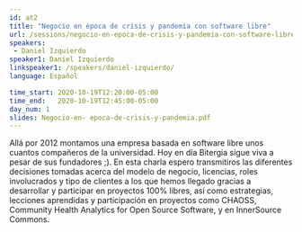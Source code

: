 ```yaml
---
id: at2
title: "Negocio en época de crisis y pandemia con software libre"
url: /sessions/negocio-en-epoca-de-crisis-y-pandemia-con-software-libre
speakers:
 - Daniel Izquierdo
speaker1: Daniel Izquierdo
linkspeaker1: /speakers/daniel-izquierdo/
language: Español

time_start: 2020-10-19T12:20:00-05:00
time_end:   2020-10-19T12:45:00-05:00
day_num: 1
slides: Negocio-en- epoca-de-crisis-y-pandemia.pdf
---
```


Allá por 2012 montamos una empresa basada en software libre unos cuantos compañeros de la universidad. Hoy en día Bitergia sigue viva a pesar de sus fundadores ;).
En esta charla espero transmitiros las diferentes decisiones tomadas acerca del modelo de negocio, licencias, roles involucrados y tipo de clientes a los que hemos llegado gracias a desarrollar y participar en proyectos 100% libres, así como estrategias, lecciones aprendidas y participación en proyectos como CHAOSS, Community Health Analytics for Open Source Software, y en InnerSource Commons.
